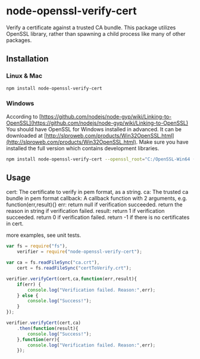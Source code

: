 node-openssl-verify-cert
=================
Verify a certificate against a trusted CA bundle.
This package utilizes OpenSSL library, rather than spawning a child process like many of other packages.

Installation
-------------
### Linux & Mac
```bash
npm install node-openssl-verify-cert
```

### Windows
According to [https://github.com/nodejs/node-gyp/wiki/Linking-to-OpenSSL](https://github.com/nodejs/node-gyp/wiki/Linking-to-OpenSSL)
You should have OpenSSL for Windows installed in advanced. It can be downloaded at  [http://slproweb.com/products/Win32OpenSSL.html](http://slproweb.com/products/Win32OpenSSL.html).
Make sure you have installed the full version which contains development libraries.
```bash
npm install node-openssl-verify-cert --openssl_root="C:/OpenSSL-Win64 (where openssl is installed)"
```

Usage
----------
cert: The certificate to verify in pem format, as a string.
ca: The trusted ca bundle in pem format
callback: A callback function with 2 arguments, e.g.  function(err,result){}
    err: return null if verification succeeded.
         return the reason in string if verification failed.
    result: return 1 if verification succeeded.
            return 0 if verification failed.
            return -1 if there is no certificates in cert.

more examples, see unit tests.

```javascript
var fs = require("fs"),
    verifier = require("node-openssl-verify-cert");

var ca = fs.readFileSync("ca.crt"),
    cert = fs.readFileSync("certToVerify.crt");

verifier.verifyCert(cert,ca,function(err,result){
    if(err) {
        console.log("Verification failed. Reason:",err);
    } else {
        console.log("Success!");
    }
});

verifier.verifyCert(cert,ca)
    .then(function(result){
        console.log("Success!");
    },function(err){
        console.log("Verification failed. Reason:",err);
    });

```
